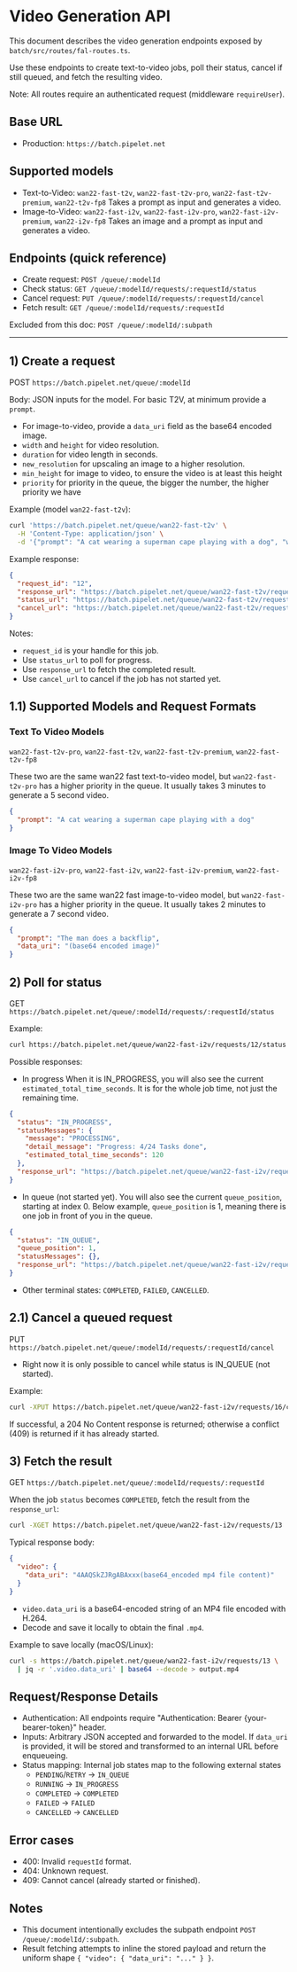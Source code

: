 # Video Generation API

This document describes the video generation endpoints exposed by `batch/src/routes/fal-routes.ts`.

Use these endpoints to create text-to-video jobs, poll their status, cancel if still queued, and fetch the resulting video.

Note: All routes require an authenticated request (middleware `requireUser`).

## Base URL

- Production: `https://batch.pipelet.net`

## Supported models

- Text-to-Video: `wan22-fast-t2v`, `wan22-fast-t2v-pro`, `wan22-fast-t2v-premium`, `wan22-t2v-fp8` Takes a prompt as input and generates a video.
- Image-to-Video: `wan22-fast-i2v`, `wan22-fast-i2v-pro`, `wan22-fast-i2v-premium`, `wan22-i2v-fp8` Takes an image and a prompt as input and generates a video.

## Endpoints (quick reference)

- Create request: `POST /queue/:modelId`
- Check status: `GET /queue/:modelId/requests/:requestId/status`
- Cancel request: `PUT /queue/:modelId/requests/:requestId/cancel`
- Fetch result: `GET /queue/:modelId/requests/:requestId`

Excluded from this doc: `POST /queue/:modelId/:subpath`

---

## 1) Create a request

POST `https://batch.pipelet.net/queue/:modelId`

Body: JSON inputs for the model. For basic T2V, at minimum provide a `prompt`.
- For image-to-video, provide a `data_uri` field as the base64 encoded image.
- `width` and `height` for video resolution.
- `duration` for video length in seconds.
- `new_resolution` for upscaling an image to a higher resolution.
- `min_height` for image to video, to ensure the video is at least this height
- `priority` for priority in the queue, the bigger the number, the higher priority we have

Example (model `wan22-fast-t2v`):

```bash
curl 'https://batch.pipelet.net/queue/wan22-fast-t2v' \
  -H 'Content-Type: application/json' \
  -d '{"prompt": "A cat wearing a superman cape playing with a dog", "width": 1280, "height": 720, "duration": 5, "priority": 100}'
```

Example response:

```json
{
  "request_id": "12",
  "response_url": "https://batch.pipelet.net/queue/wan22-fast-t2v/requests/12",
  "status_url": "https://batch.pipelet.net/queue/wan22-fast-t2v/requests/12/status",
  "cancel_url": "https://batch.pipelet.net/queue/wan22-fast-t2v/requests/12/cancel"
}
```

Notes:
- `request_id` is your handle for this job.
- Use `status_url` to poll for progress.
- Use `response_url` to fetch the completed result.
- Use `cancel_url` to cancel if the job has not started yet.

## 1.1) Supported Models and Request Formats

### Text To Video Models

`wan22-fast-t2v-pro`, `wan22-fast-t2v`, `wan22-fast-t2v-premium`, `wan22-fast-t2v-fp8`

These two are the same wan22 fast text-to-video model, but `wan22-fast-t2v-pro` has a higher priority in the queue.
It usually takes 3 minutes to generate a 5 second video.

```json
{
  "prompt": "A cat wearing a superman cape playing with a dog"
}
```

### Image To Video Models

`wan22-fast-i2v-pro`, `wan22-fast-i2v`, `wan22-fast-i2v-premium`, `wan22-fast-i2v-fp8`

These two are the same wan22 fast image-to-video model, but `wan22-fast-i2v-pro` has a higher priority in the queue.
It usually takes 2 minutes to generate a 7 second video.

```json
{
  "prompt": "The man does a backflip",
  "data_uri": "(base64 encoded image)"
}
```

## 2) Poll for status

GET `https://batch.pipelet.net/queue/:modelId/requests/:requestId/status`

Example:

```bash
curl https://batch.pipelet.net/queue/wan22-fast-i2v/requests/12/status
```

Possible responses:

- In progress
When it is IN_PROGRESS, you will also see the current `estimated_total_time_seconds`. It is for the whole job time, not just the remaining time.
```json
{
  "status": "IN_PROGRESS",
  "statusMessages": {
    "message": "PROCESSING",
    "detail_message": "Progress: 4/24 Tasks done",
    "estimated_total_time_seconds": 120
  },
  "response_url": "https://batch.pipelet.net/queue/wan22-fast-i2v/requests/12"
}
```

- In queue (not started yet). You will also see the current `queue_position`, starting at index 0. Below example, `queue_position` is 1, meaning there is one job in front of you in the queue.

```json
{
  "status": "IN_QUEUE",
  "queue_position": 1,
  "statusMessages": {},
  "response_url": "https://batch.pipelet.net/queue/wan22-fast-i2v/requests/16"
}
```

- Other terminal states: `COMPLETED`, `FAILED`, `CANCELLED`.

## 2.1) Cancel a queued request

PUT `https://batch.pipelet.net/queue/:modelId/requests/:requestId/cancel`

- Right now it is only possible to cancel while status is IN_QUEUE (not started).

Example:

```bash
curl -XPUT https://batch.pipelet.net/queue/wan22-fast-i2v/requests/16/cancel
```

If successful, a 204 No Content response is returned; otherwise a conflict (409) is returned if it has already started.

## 3) Fetch the result

GET `https://batch.pipelet.net/queue/:modelId/requests/:requestId`

When the job `status` becomes `COMPLETED`, fetch the result from the `response_url`:

```bash
curl -XGET https://batch.pipelet.net/queue/wan22-fast-i2v/requests/13
```

Typical response body:

```json
{
  "video": {
    "data_uri": "4AAQSkZJRgABAxxx(base64_encoded mp4 file content)"
  }
}
```

- `video.data_uri` is a base64-encoded string of an MP4 file encoded with H.264.
- Decode and save it locally to obtain the final `.mp4`.

Example to save locally (macOS/Linux):

```bash
curl -s https://batch.pipelet.net/queue/wan22-fast-i2v/requests/13 \
  | jq -r '.video.data_uri' | base64 --decode > output.mp4
```

## Request/Response Details

- Authentication: All endpoints require "Authentication: Bearer {your-bearer-token}" header.
- Inputs: Arbitrary JSON accepted and forwarded to the model. If `data_uri` is provided, it will be stored and transformed to an internal URL before enqueueing.
- Status mapping: Internal job states map to the following external states
  - `PENDING`/`RETRY` -> `IN_QUEUE`
  - `RUNNING` -> `IN_PROGRESS`
  - `COMPLETED` -> `COMPLETED`
  - `FAILED` -> `FAILED`
  - `CANCELLED` -> `CANCELLED`

## Error cases

- 400: Invalid `requestId` format.
- 404: Unknown request.
- 409: Cannot cancel (already started or finished).

## Notes

- This document intentionally excludes the subpath endpoint `POST /queue/:modelId/:subpath`.
- Result fetching attempts to inline the stored payload and return the uniform shape `{ "video": { "data_uri": "..." } }`.
